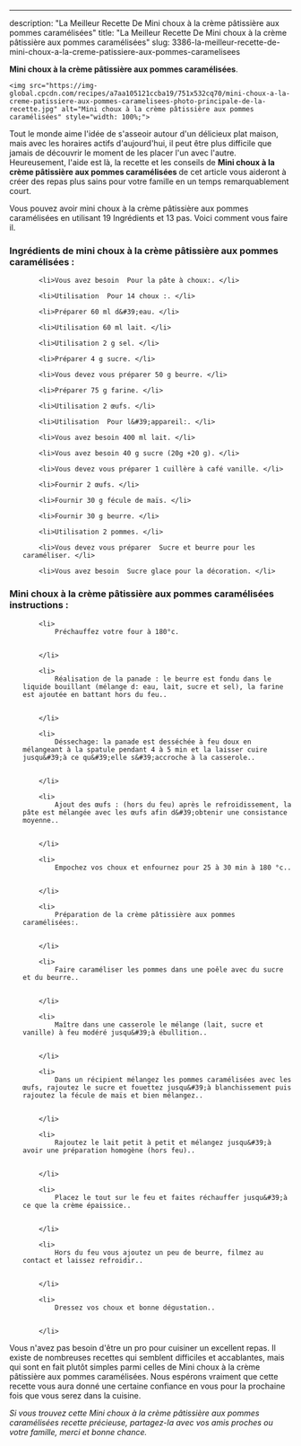 ---
description: "La Meilleur Recette De Mini choux à la crème pâtissière aux pommes caramélisées"
title: "La Meilleur Recette De Mini choux à la crème pâtissière aux pommes caramélisées"
slug: 3386-la-meilleur-recette-de-mini-choux-a-la-creme-patissiere-aux-pommes-caramelisees

<p>
	<strong>Mini choux à la crème pâtissière aux pommes caramélisées</strong>. 
	
</p>
<p>
	
	<img src="https://img-global.cpcdn.com/recipes/a7aa105121ccba19/751x532cq70/mini-choux-a-la-creme-patissiere-aux-pommes-caramelisees-photo-principale-de-la-recette.jpg" alt="Mini choux à la crème pâtissière aux pommes caramélisées" style="width: 100%;">
	
	
</p>

Tout le monde aime l'idée de s'asseoir autour d'un délicieux plat maison, mais avec les horaires actifs d'aujourd'hui, il peut être plus difficile que jamais de découvrir le moment de les placer l'un avec l'autre. Heureusement, l'aide est là, la recette et les conseils de <strong> Mini choux à la crème pâtissière aux pommes caramélisées </strong> de cet article vous aideront à créer des repas plus sains pour votre famille en un temps remarquablement court.

<!--inarticleads1-->

Vous pouvez avoir mini choux à la crème pâtissière aux pommes caramélisées en utilisant 19 Ingrédients et 13 pas. Voici comment vous faire il.

<h3>Ingrédients de mini choux à la crème pâtissière aux pommes caramélisées :</h3>

<ol>
	
		<li>Vous avez besoin  Pour la pâte à choux:. </li>
	
		<li>Utilisation  Pour 14 choux :. </li>
	
		<li>Préparer 60 ml d&#39;eau. </li>
	
		<li>Utilisation 60 ml lait. </li>
	
		<li>Utilisation 2 g sel. </li>
	
		<li>Préparer 4 g sucre. </li>
	
		<li>Vous devez vous préparer 50 g beurre. </li>
	
		<li>Préparer 75 g farine. </li>
	
		<li>Utilisation 2 œufs. </li>
	
		<li>Utilisation  Pour l&#39;appareil:. </li>
	
		<li>Vous avez besoin 400 ml lait. </li>
	
		<li>Vous avez besoin 40 g sucre (20g +20 g). </li>
	
		<li>Vous devez vous préparer 1 cuillère à café vanille. </li>
	
		<li>Fournir 2 œufs. </li>
	
		<li>Fournir 30 g fécule de maïs. </li>
	
		<li>Fournir 30 g beurre. </li>
	
		<li>Utilisation 2 pommes. </li>
	
		<li>Vous devez vous préparer  Sucre et beurre pour les caraméliser. </li>
	
		<li>Vous avez besoin  Sucre glace pour la décoration. </li>
	
</ol>



<!--inarticleads2-->

<h3>Mini choux à la crème pâtissière aux pommes caramélisées instructions :</h3>

<ol>
	
		<li>
			Préchauffez votre four à 180°c.
			
			
		</li>
	
		<li>
			Réalisation de la panade : le beurre est fondu dans le liquide bouillant (mélange d: eau, lait, sucre et sel), la farine est ajoutée en battant hors du feu..
			
			
		</li>
	
		<li>
			Déssechage: la panade est desséchée à feu doux en mélangeant à la spatule pendant 4 à 5 min et la laisser cuire jusqu&#39;à ce qu&#39;elle s&#39;accroche à la casserole..
			
			
		</li>
	
		<li>
			Ajout des œufs : (hors du feu) après le refroidissement, la pâte est mélangée avec les œufs afin d&#39;obtenir une consistance moyenne..
			
			
		</li>
	
		<li>
			Empochez vos choux et enfournez pour 25 à 30 min à 180 °c..
			
			
		</li>
	
		<li>
			Préparation de la crème pâtissière aux pommes caramélisées:.
			
			
		</li>
	
		<li>
			Faire caraméliser les pommes dans une poêle avec du sucre et du beurre..
			
			
		</li>
	
		<li>
			Maître dans une casserole le mélange (lait, sucre et vanille) à feu modéré jusqu&#39;à ébullition..
			
			
		</li>
	
		<li>
			Dans un récipient mélangez les pommes caramélisées avec les œufs, rajoutez le sucre et fouettez jusqu&#39;à blanchissement puis rajoutez la fécule de maïs et bien mélangez..
			
			
		</li>
	
		<li>
			Rajoutez le lait petit à petit et mélangez jusqu&#39;à avoir une préparation homogène (hors feu)..
			
			
		</li>
	
		<li>
			Placez le tout sur le feu et faites réchauffer jusqu&#39;à ce que la crème épaissice..
			
			
		</li>
	
		<li>
			Hors du feu vous ajoutez un peu de beurre, filmez au contact et laissez refroidir..
			
			
		</li>
	
		<li>
			Dressez vos choux et bonne dégustation..
			
			
		</li>
	
</ol>



<!--inarticleads1-->

<p>
Vous n'avez pas besoin d'être un pro pour cuisiner un excellent repas. Il existe de nombreuses recettes qui semblent difficiles et accablantes, mais qui sont en fait plutôt simples parmi celles de Mini choux à la crème pâtissière aux pommes caramélisées. Nous espérons vraiment que cette recette vous aura donné une certaine confiance en vous pour la prochaine fois que vous serez dans la cuisine.
</p>

<p>
<i>Si vous trouvez cette Mini choux à la crème pâtissière aux pommes caramélisées recette précieuse, partagez-la avec vos amis proches ou votre famille, merci et bonne chance.</i>
</p>
